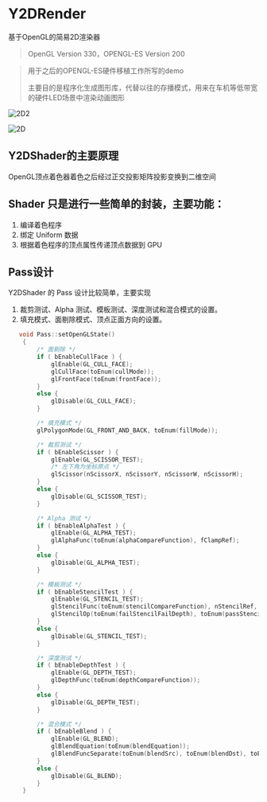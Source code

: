 # Y2DRender
基于OpenGL的简易2D渲染器

>OpenGL Version 330，OPENGL-ES Version 200

>用于之后的OPENGL-ES硬件移植工作所写的demo
>
>主要目的是程序化生成图形库，代替以往的存播模式，用来在车机等低带宽的硬件LED场景中渲染动画图形

![2D2](https://user-images.githubusercontent.com/41230077/163804480-aa7456e5-7612-4a23-958f-7a0ef61b2814.gif)

![2D](https://user-images.githubusercontent.com/41230077/163805781-a712aaed-bfa9-47cd-8429-2f6986d33ba0.gif)


## Y2DShader的主要原理

OpenGL顶点着色器着色之后经过正交投影矩阵投影变换到二维空间

## Shader 只是进行一些简单的封装，主要功能：
1. 编译着色程序
2. 绑定 Uniform 数据
3. 根据着色程序的顶点属性传递顶点数据到 GPU
    

## Pass设计
Y2DShader 的 Pass 设计比较简单，主要实现
1. 裁剪测试、Alpha 测试、模板测试、深度测试和混合模式的设置。
2. 填充模式、面剔除模式、顶点正面方向的设置。

```cpp
   void Pass::setOpenGLState()
    {
        /* 面剔除 */
        if ( bEnableCullFace ) {
            glEnable(GL_CULL_FACE);
            glCullFace(toEnum(cullMode));
            glFrontFace(toEnum(frontFace));
        }
        else {
            glDisable(GL_CULL_FACE);
        }

        /* 填充模式 */
        glPolygonMode(GL_FRONT_AND_BACK, toEnum(fillMode));

        /* 裁剪测试 */
        if ( bEnableScissor ) {
            glEnable(GL_SCISSOR_TEST);
            /* 左下角为坐标原点 */
            glScissor(nScissorX, nScissorY, nScissorW, nScissorH);
        }
        else {
            glDisable(GL_SCISSOR_TEST);
        }

        /* Alpha 测试 */
        if ( bEnableAlphaTest ) {
            glEnable(GL_ALPHA_TEST);
            glAlphaFunc(toEnum(alphaCompareFunction), fClampRef);
        }
        else {
            glDisable(GL_ALPHA_TEST);
        }

        /* 模板测试 */
        if ( bEnableStencilTest ) {
            glEnable(GL_STENCIL_TEST);
            glStencilFunc(toEnum(stencilCompareFunction), nStencilRef, nStencilMask);
            glStencilOp(toEnum(failStencilFailDepth), toEnum(passStencilFailDepth), toEnum(passStencilPassDepth));
        }
        else {
            glDisable(GL_STENCIL_TEST);
        }

        /* 深度测试 */
        if ( bEnableDepthTest ) {
            glEnable(GL_DEPTH_TEST);
            glDepthFunc(toEnum(depthCompareFunction));
        }
        else {
            glDisable(GL_DEPTH_TEST);
        }

        /* 混合模式 */
        if ( bEnableBlend ) {
            glEnable(GL_BLEND);
            glBlendEquation(toEnum(blendEquation));
            glBlendFuncSeparate(toEnum(blendSrc), toEnum(blendDst), toEnum(blendSrcAlpha), toEnum(blendDstAlpha));
        }
        else {
            glDisable(GL_BLEND);
        }
    }
```
